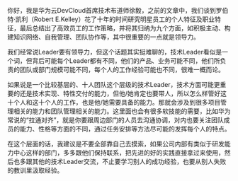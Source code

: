 你好，我是华为云DevCloud首席技术布道师徐毅，之前的文章中，我们谈到罗伯特·凯利（Robert E.Kelley）花了十年的时间研究明星员工的个人特征及职业特征，最后总结出了高效员工的工作策略，并将其归纳为九个方面，如积极主动、构建知识网络、自我管理、团队协作等，其中很重要的一点就是领导力。

我们经常说Leader要有领导力，但这个话题其实挺难聊的，技术Leader看似是一个词，但背后可能每个Leader都有不同，他们的产品、业务可能不同，他们所负责的团队或部门规模可能不同，每个人的工作经验可能也不同，很难一概而论。

如果说是一个比较基层的、十人团队这个层级的技术Leader，技术方面可能更重要的还是技术实现、特性交付的能力，但他/她肯定也要带人，所以怎么样管好这十个人和这十个人的工作，也是他/她需要具备的能力。那就会涉及到很多项目管理相关的能力和团队管理相关的能力。这里面也会有很多软技能的需要，比如华为常说的“拉通对齐”，就是你要跟周边部门的人员去沟通协调，对内也要关注团队成员的能力、性格等方面的不同，通过任务安排等方法尽可能的发挥每个人的特点。

在这个层面的话，我建议是不要全部靠自己去摸索，如果公司内部有类似于研发能力中心这样的部门，多多跟他们保持联系，把先进的好的实践直接拿过来使用，然后也多跟其他的技术Leader交流，不止要学习别人的成功经验，也要从别人失败的教训里汲取经验。